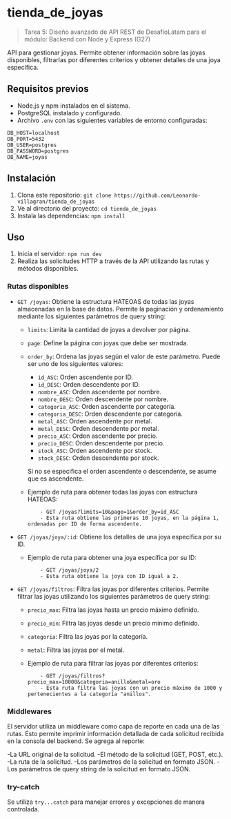 # tienda_de_joyas 

>Tarea 5: Diseño avanzado de API REST de DesafioLatam para el módulo: Backend con Node y Express (G27)

API para gestionar joyas. Permite obtener información sobre las joyas disponibles, filtrarlas por diferentes criterios y obtener detalles de una joya específica.

## Requisitos previos

- Node.js y npm instalados en el sistema.
- PostgreSQL instalado y configurado.
- Archivo `.env` con las siguientes variables de entorno configuradas:

```
DB_HOST=localhost
DB_PORT=5432
DB_USER=postgres
DB_PASSWORD=postgres
DB_NAME=joyas
```

## Instalación

1. Clona este repositorio: `git clone https://github.com/Leonardo-villagran/tienda_de_joyas`
2. Ve al directorio del proyecto: `cd tienda_de_joyas`
3. Instala las dependencias: `npm install`


## Uso

1. Inicia el servidor: `npm run dev`
2. Realiza las solicitudes HTTP a través de la API utilizando las rutas y métodos disponibles.

### Rutas disponibles

- `GET /joyas`: Obtiene la estructura HATEOAS de todas las joyas almacenadas en la base de datos. Permite la paginación y ordenamiento mediante los siguientes parámetros de query string:
  - `limits`: Limita la cantidad de joyas a devolver por página.
  - `page`: Define la página con joyas que debe ser mostrada.
  - `order_by`: Ordena las joyas según el valor de este parámetro. Puede ser uno de los siguientes valores:
    - `id_ASC`: Orden ascendente por ID.
    - `id_DESC`: Orden descendente por ID.
    - `nombre_ASC`: Orden ascendente por nombre.
    - `nombre_DESC`: Orden descendente por nombre.
    - `categoria_ASC`: Orden ascendente por categoría.
    - `categoria_DESC`: Orden descendente por categoría.
    - `metal_ASC`: Orden ascendente por metal.
    - `metal_DESC`: Orden descendente por metal.
    - `precio_ASC`: Orden ascendente por precio.
    - `precio_DESC`: Orden descendente por precio.
    - `stock_ASC`: Orden ascendente por stock.
    - `stock_DESC`: Orden descendente por stock.
    
    Si no se especifica el orden ascendente o descendente, se asume que es ascendente.

  - Ejemplo de ruta para obtener todas las joyas con estructura HATEOAS:
    ```
        - GET /joyas?limits=10&page=1&order_by=id_ASC
        - Esta ruta obtiene las primeras 10 joyas, en la página 1, ordenadas por ID de forma ascendente.
    ```

- `GET /joyas/joya/:id`: Obtiene los detalles de una joya específica por su ID.

  - Ejemplo de ruta para obtener una joya específica por su ID:
    ```
        - GET /joyas/joya/2
        - Esta ruta obtiene la joya con ID igual a 2.
    ```

- `GET /joyas/filtros`: Filtra las joyas por diferentes criterios. Permite filtrar las joyas utilizando los siguientes parámetros de query string:
  - `precio_max`: Filtra las joyas hasta un precio máximo definido.
  - `precio_min`: Filtra las joyas desde un precio mínimo definido.
  - `categoria`: Filtra las joyas por la categoría.
  - `metal`: Filtra las joyas por el metal.

  - Ejemplo de ruta para filtrar las joyas por diferentes criterios:
    ```
        - GET /joyas/filtros?precio_max=10000&categoria=anillo&metal=oro
        - Esta ruta filtra las joyas con un precio máximo de 1000 y pertenecientes a la categoría "anillos".
    ```

### Middlewares

El servidor utiliza un middleware como capa de reporte en cada una de las rutas. Esto permite imprimir información detallada de cada solicitud recibida en la consola del backend. Se agrega al reporte: 

  -La URL original de la solicitud.
  -El método de la solicitud (GET, POST, etc.).
  -La ruta de la solicitud.
  -Los parámetros de la solicitud en formato JSON.
  -Los parámetros de query string de la solicitud en formato JSON.
  
### try-catch

Se utiliza `try...catch` para manejar errores y excepciones de manera controlada.
